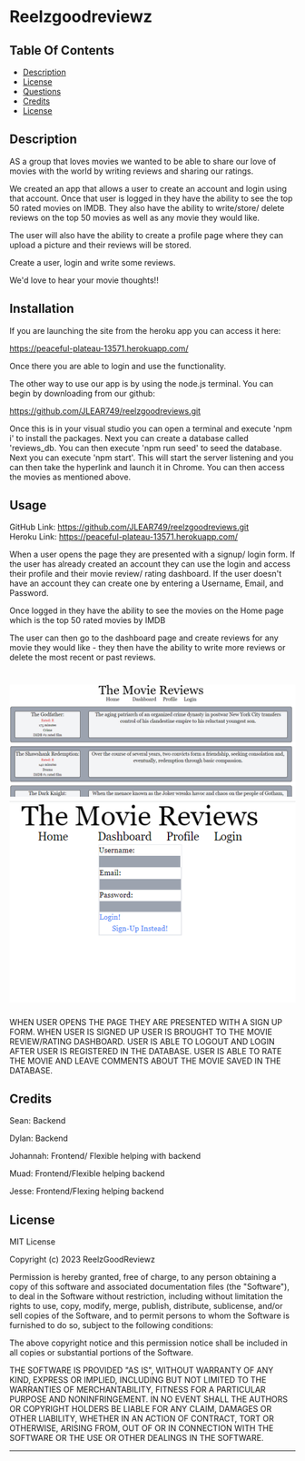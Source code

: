 
# Reelzgoodreviewz

 ## Table Of Contents
  - [Description](#description)
  - [License](#license)
  - [Questions](#questions)
  - [Credits](#credits)
  - [License](#license)


## Description

AS a group that loves movies we wanted to be able to share our love of movies with the world by writing reviews and sharing our ratings.

We created an app that allows a user to create an account and login using that account.  Once that user is logged in they have the ability to see the top 50 rated movies on IMDB.  They also have the ability to write/store/ delete reviews on the top 50 movies as well as any movie they would like.

The user will also have the ability to create a profile page where they can upload a picture and their reviews will be stored.

Create a user, login and write some reviews.

We'd love to hear your movie thoughts!!



## Installation

If you are launching the site from the heroku app you can access it here:<br>

https://peaceful-plateau-13571.herokuapp.com/<br>

Once there you are able to login and use the functionality.

The other way to use our app is by using the node.js terminal.  You can begin by downloading from our github:<br>

https://github.com/JLEAR749/reelzgoodreviews.git<br>

Once this is in your visual studio you can open a terminal and execute 'npm i' to install the packages.  Next you can create a database called 'reviews_db.  You can then execute 'npm run seed' to seed the database.  Next you can execute 'npm start'.  This will start the server listening and you can then take the hyperlink and launch it in Chrome.  You can then access the movies as mentioned above.


## Usage

GitHub Link:  https://github.com/JLEAR749/reelzgoodreviews.git <br>
Heroku Link:  https://peaceful-plateau-13571.herokuapp.com/

When a user opens the page they are presented with a signup/ login form.  If the user has already created an account they can use the login and access their profile and their movie review/ rating dashboard.  If the user doesn't have an account they can create one by entering a Username, Email, and Password.

Once logged in they have the ability to see the movies on the Home page which is the top 50 rated movies by IMDB 

The user can then go to the dashboard page and create reviews for any movie they would like - they then have the ability to write more reviews or delete the most recent or past reviews.

![Movie List](./Assets/Movie%20Page.png)
![Login Page](./Assets/Login%20Page.png)
=======
WHEN USER OPENS THE PAGE THEY ARE PRESENTED WITH A SIGN UP FORM. WHEN USER IS SIGNED UP USER IS BROUGHT TO THE MOVIE REVIEW/RATING DASHBOARD. USER IS ABLE TO LOGOUT AND LOGIN AFTER USER IS REGISTERED IN THE DATABASE. USER IS ABLE TO RATE THE MOVIE AND LEAVE COMMENTS ABOUT THE MOVIE SAVED IN THE DATABASE. 



## Credits

Sean: Backend<br>

Dylan: Backend<br>

Johannah: Frontend/ Flexible helping with backend<br>

Muad: Frontend/Flexible helping backend<br>

Jesse: Frontend/Flexing helping backend<br>


## License

MIT License

Copyright (c) 2023 ReelzGoodReviewz

Permission is hereby granted, free of charge, to any person obtaining a copy
of this software and associated documentation files (the "Software"), to deal
in the Software without restriction, including without limitation the rights
to use, copy, modify, merge, publish, distribute, sublicense, and/or sell
copies of the Software, and to permit persons to whom the Software is
furnished to do so, subject to the following conditions:

The above copyright notice and this permission notice shall be included in all
copies or substantial portions of the Software.

THE SOFTWARE IS PROVIDED "AS IS", WITHOUT WARRANTY OF ANY KIND, EXPRESS OR
IMPLIED, INCLUDING BUT NOT LIMITED TO THE WARRANTIES OF MERCHANTABILITY,
FITNESS FOR A PARTICULAR PURPOSE AND NONINFRINGEMENT. IN NO EVENT SHALL THE
AUTHORS OR COPYRIGHT HOLDERS BE LIABLE FOR ANY CLAIM, DAMAGES OR OTHER
LIABILITY, WHETHER IN AN ACTION OF CONTRACT, TORT OR OTHERWISE, ARISING FROM,
OUT OF OR IN CONNECTION WITH THE SOFTWARE OR THE USE OR OTHER DEALINGS IN THE
SOFTWARE.

---
